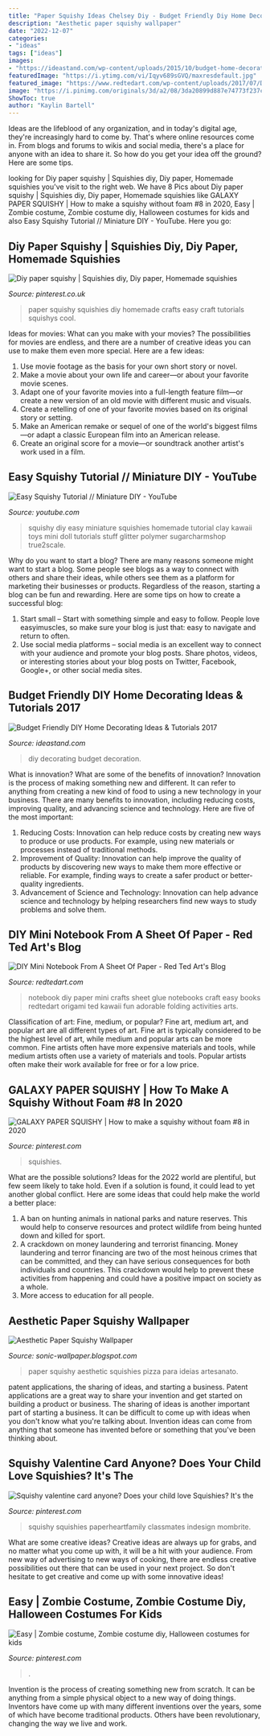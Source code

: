 ```yaml
---
title: "Paper Squishy Ideas Chelsey Diy - Budget Friendly Diy Home Decorating Ideas &amp; Tutorials 2017"
description: "Aesthetic paper squishy wallpaper"
date: "2022-12-07"
categories:
- "ideas"
tags: ["ideas"]
images:
- "https://ideastand.com/wp-content/uploads/2015/10/budget-home-decorating/17-budget-home-decoration.jpg"
featuredImage: "https://i.ytimg.com/vi/Iqyv689sGVQ/maxresdefault.jpg"
featured_image: "https://www.redtedart.com/wp-content/uploads/2017/07/DIY-Notebook-Crafts.jpg"
image: "https://i.pinimg.com/originals/3d/a2/08/3da20899d887e74773f237cc5567f0d1.jpg"
ShowToc: true
author: "Kaylin Bartell"
---
```



Ideas are the lifeblood of any organization, and in today's digital age, they're increasingly hard to come by. That's where online resources come in. From blogs and forums to wikis and social media, there's a place for anyone with an idea to share it. So how do you get your idea off the ground? Here are some tips.

	

		
looking for Diy paper squishy | Squishies diy, Diy paper, Homemade squishies you've visit to the right web. We have 8 Pics about Diy paper squishy | Squishies diy, Diy paper, Homemade squishies like GALAXY PAPER SQUISHY | How to make a squishy without foam #8 in 2020, Easy | Zombie costume, Zombie costume diy, Halloween costumes for kids and also Easy Squishy Tutorial // Miniature DIY - YouTube. Here you go:
		
    
## Diy Paper Squishy | Squishies Diy, Diy Paper, Homemade Squishies

<img loading=lazy src="https://i.pinimg.com/736x/fc/0c/35/fc0c35dec7af240e2e7e39c3b3d17b37.jpg" onerror="this.onerror=null;this.src='https://tse1.mm.bing.net/th?id=OIP.UvlurTJLUlemnhXqOKdXBwHaL2&amp;pid=15.1';" alt="Diy paper squishy | Squishies diy, Diy paper, Homemade squishies">

_Source: pinterest.co.uk_

>paper squishy squishies diy homemade crafts easy craft tutorials squishys cool. 

	

Ideas for movies: What can you make with your movies?
The possibilities for movies are endless, and there are a number of creative ideas you can use to make them even more special. Here are a few ideas:
1. Use movie footage as the basis for your own short story or novel.
2. Make a movie about your own life and career—or about your favorite movie scenes.
3. Adapt one of your favorite movies into a full-length feature film—or create a new version of an old movie with different music and visuals.
4. Create a retelling of one of your favorite movies based on its original story or setting.
5. Make an American remake or sequel of one of the world's biggest films—or adapt a classic European film into an American release.
6. Create an original score for a movie—or soundtrack another artist's work used in a film.
    
## Easy Squishy Tutorial // Miniature DIY - YouTube

<img loading=lazy src="https://i.ytimg.com/vi/Iqyv689sGVQ/maxresdefault.jpg" onerror="this.onerror=null;this.src='https://tse2.mm.bing.net/th?id=OIP.lZU8fUu79skvrqoerUJGHQHaEK&amp;pid=15.1';" alt="Easy Squishy Tutorial // Miniature DIY - YouTube">

_Source: youtube.com_

>squishy diy easy miniature squishies homemade tutorial clay kawaii toys mini doll tutorials stuff glitter polymer sugarcharmshop true2scale. 

	

Why do you want to start a blog?
There are many reasons someone might want to start a blog. Some people see blogs as a way to connect with others and share their ideas, while others see them as a platform for marketing their businesses or products. Regardless of the reason, starting a blog can be fun and rewarding. Here are some tips on how to create a successful blog: 
1. Start small – Start with something simple and easy to follow. People love easyimuscles, so make sure your blog is just that: easy to navigate and return to often. 
2. Use social media platforms – social media is an excellent way to connect with your audience and promote your blog posts. Share photos, videos, or interesting stories about your blog posts on Twitter, Facebook, Google+, or other social media sites. 

    
## Budget Friendly DIY Home Decorating Ideas &amp; Tutorials 2017

<img loading=lazy src="https://ideastand.com/wp-content/uploads/2015/10/budget-home-decorating/17-budget-home-decoration.jpg" onerror="this.onerror=null;this.src='https://tse2.mm.bing.net/th?id=OIP.aU29bYQf8aEq6crqqSRZvAHaQb&amp;pid=15.1';" alt="Budget Friendly DIY Home Decorating Ideas &amp; Tutorials 2017">

_Source: ideastand.com_

>diy decorating budget decoration. 

	

What is innovation? What are some of the benefits of innovation?
Innovation is the process of making something new and different. It can refer to anything from creating a new kind of food to using a new technology in your business. There are many benefits to innovation, including reducing costs, improving quality, and advancing science and technology. Here are five of the most important: 
1. Reducing Costs: Innovation can help reduce costs by creating new ways to produce or use products. For example, using new materials or processes instead of traditional methods.
2. Improvement of Quality: Innovation can help improve the quality of products by discovering new ways to make them more effective or reliable. For example, finding ways to create a safer product or better-quality ingredients.
3. Advancement of Science and Technology: Innovation can help advance science and technology by helping researchers find new ways to study problems and solve them.

    
## DIY Mini Notebook From A Sheet Of Paper - Red Ted Art&#039;s Blog

<img loading=lazy src="https://www.redtedart.com/wp-content/uploads/2017/07/DIY-Notebook-Crafts.jpg" onerror="this.onerror=null;this.src='https://tse1.mm.bing.net/th?id=OIP.OvlPw-D4ggImMAk_eO9vnAHaHa&amp;pid=15.1';" alt="DIY Mini Notebook From A Sheet Of Paper - Red Ted Art&#039;s Blog">

_Source: redtedart.com_

>notebook diy paper mini crafts sheet glue notebooks craft easy books redtedart origami ted kawaii fun adorable folding activities arts. 

	

Classification of art: Fine, medium, or popular?
Fine art, medium art, and popular art are all different types of art. Fine art is typically considered to be the highest level of art, while medium and popular arts can be more common. Fine artists often have more expensive materials and tools, while medium artists often use a variety of materials and tools. Popular artists often make their work available for free or for a low price.

    
## GALAXY PAPER SQUISHY | How To Make A Squishy Without Foam #8 In 2020

<img loading=lazy src="https://i.pinimg.com/736x/46/62/39/4662399106e1c34d06f0202967965c54.jpg" onerror="this.onerror=null;this.src='https://tse4.mm.bing.net/th?id=OIP.WzMRSRIdDpQxjo1ie6q6UwHaEK&amp;pid=15.1';" alt="GALAXY PAPER SQUISHY | How to make a squishy without foam #8 in 2020">

_Source: pinterest.com_

>squishies. 

	

What are the possible solutions?
Ideas for the 2022 world are plentiful, but few seem likely to take hold. Even if a solution is found, it could lead to yet another global conflict. Here are some ideas that could help make the world a better place: 
1. A ban on hunting animals in national parks and nature reserves. This would help to conserve resources and protect wildlife from being hunted down and killed for sport.
2. A crackdown on money laundering and terrorist financing. Money laundering and terror financing are two of the most heinous crimes that can be committed, and they can have serious consequences for both individuals and countries. This crackdown would help to prevent these activities from happening and could have a positive impact on society as a whole.
3. More access to education for all people.

    
## Aesthetic Paper Squishy Wallpaper

<img loading=lazy src="https://i.pinimg.com/originals/3c/11/97/3c119711d22045ab5148da982d96a09c.jpg" onerror="this.onerror=null;this.src='https://tse4.mm.bing.net/th?id=OIP.1dSPWtkhsJn7MwmTB_A1kQHaJ4&amp;pid=15.1';" alt="Aesthetic Paper Squishy Wallpaper">

_Source: sonic-wallpaper.blogspot.com_

>paper squishy aesthetic squishies pizza para ideias artesanato. 

	

patent applications, the sharing of ideas, and starting a business. Patent applications are a great way to share your invention and get started on building a product or business. The sharing of ideas is another important part of starting a business. It can be difficult to come up with ideas when you don't know what you're talking about. Invention ideas can come from anything that someone has invented before or something that you've been thinking about.

    
## Squishy Valentine Card Anyone? Does Your Child Love Squishies? It&#039;s The

<img loading=lazy src="https://i.pinimg.com/originals/2f/4e/6f/2f4e6fbf0de50bad740b23faf25a44bd.jpg" onerror="this.onerror=null;this.src='https://tse2.mm.bing.net/th?id=OIP.gfpZFbo0rgavlkp8ztIQrwHaO0&amp;pid=15.1';" alt="Squishy valentine card anyone? Does your child love Squishies? It&#039;s the">

_Source: pinterest.com_

>squishy squishies paperheartfamily classmates indesign mombrite. 

	

What are some creative ideas?
Creative ideas are always up for grabs, and no matter what you come up with, it will be a hit with your audience. From new way of advertising to new ways of cooking, there are endless creative possibilities out there that can be used in your next project. So don't hesitate to get creative and come up with some innovative ideas!

    
## Easy | Zombie Costume, Zombie Costume Diy, Halloween Costumes For Kids

<img loading=lazy src="https://i.pinimg.com/originals/3d/a2/08/3da20899d887e74773f237cc5567f0d1.jpg" onerror="this.onerror=null;this.src='https://tse1.mm.bing.net/th?id=OIP.PrGlcKBDWpNBvp2virgD8AAAAA&amp;pid=15.1';" alt="Easy | Zombie costume, Zombie costume diy, Halloween costumes for kids">

_Source: pinterest.com_

>. 

	

Invention is the process of creating something new from scratch. It can be anything from a simple physical object to a new way of doing things. Inventors have come up with many different inventions over the years, some of which have become traditional products. Others have been revolutionary, changing the way we live and work.

